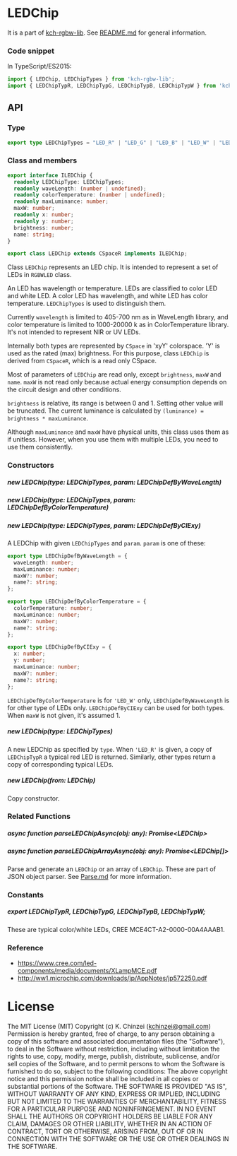 # LEDChip

It is a part of [kch-rgbw-lib](https://github.com/kchinzei/kch-rgbw-lib).
See [README.md](https://github.com/kchinzei/kch-rgbw-lib/#README.md)
for general information.

### Code snippet

In TypeScript/ES2015:

```TypeScript
import { LEDChip, LEDChipTypes } from 'kch-rgbw-lib';
import { LEDChipTypR, LEDChipTypG, LEDChipTypB, LEDChipTypW } from 'kch-rgbw-lib';

```

## API

### Type

```typescript
export type LEDChipTypes = "LED_R" | "LED_G" | "LED_B" | "LED_W" | "LED_Other";
```

### Class and members

```typescript
export interface ILEDChip {
  readonly LEDChipType: LEDChipTypes;
  readonly waveLength: (number | undefined);
  readonly colorTemperature: (number | undefined);
  readonly maxLuminance: number;
  maxW: number;
  readonly x: number;
  readonly y: number;
  brightness: number;
  name: string;
}

export class LEDChip extends CSpaceR implements ILEDChip;

```

Class `LEDChip` represents an LED chip.
It is intended to represent a set of LEDs in `RGBWLED` class.

An LED has wavelength or temperature.
LEDs are classified to color LED and white LED.
A color LED has wavelength, and white LED has color temperature. `LEDChipTypes` is used to distinguish them.

Currently `wavelength` is limited to 405-700 nm as in WaveLength library, and color temperature is limited to 1000-20000 k as in ColorTemperature library. It's not intended to represent NIR or UV LEDs.

Internally both types are represented by `CSpace` in 'xyY' colorspace. 'Y' is used as the rated (max) brightness.
For this purpose, class `LEDChip` is derived from `CSpaceR`, which is a read only CSpace.

Most of parameters of `LEDChip` are read only, except `brightness`, `maxW` and `name`.
`maxW` is not read only because actual energy consumption depends on the circuit design and other conditions.

`brightness` is relative, its range is between 0 and 1. Setting other value will be truncated. The current luminance is calculated by `(luminance) = brightness * maxLuminance`.

Although `maxLuminance` and `maxW` have physical units, this class uses them as if unitless. However, when you use them with multiple LEDs, you need to use them consistently.

### Constructors

##### new LEDChip(type: LEDChipTypes, param: LEDChipDefByWaveLength)

##### new LEDChip(type: LEDChipTypes, param: LEDChipDefByColorTemperature)

##### new LEDChip(type: LEDChipTypes, param: LEDChipDefByCIExy)

A LEDChip with given `LEDChipTypes` and `param`. `param` is one of these:

```typescript
export type LEDChipDefByWaveLength = {
  waveLength: number;
  maxLuminance: number;
  maxW?: number;
  name?: string;
};

export type LEDChipDefByColorTemperature = {
  colorTemperature: number;
  maxLuminance: number;
  maxW?: number;
  name?: string;
};

export type LEDChipDefByCIExy = {
  x: number;
  y: number;
  maxLuminance: number;
  maxW?: number;
  name?: string;
};
```

`LEDChipDefByColorTemperature` is for `'LED_W'` only, `LEDChipDefByWaveLength` is for other type of LEDs only.
`LEDChipDefByCIExy` can be used for both types.
When `maxW` is not given, it's assumed 1.

##### new LEDChip(type: LEDChipTypes)

A new LEDChip as specified by `type`. When `'LED_R'` is given, a copy of `LEDChipTypR` a typical red LED is returned.
Similarly, other types return a copy of corresponding typical LEDs.

##### new LEDChip(from: LEDChip)

Copy constructor.

### Related Functions

##### async function parseLEDChipAsync(obj: any): Promise\<LEDChip\>

##### async function parseLEDChipArrayAsync(obj: any): Promise\<LEDChip[]\>

Parse and generate an `LEDChip` or an array of `LEDChip`. These are part of JSON object parser. See [Parse.md](https://github.com/kchinzei/kch-rgbw-lib/docs/Parse.md) for more information.

### Constants

##### export LEDChipTypR, LEDChipTypG, LEDChipTypB, LEDChipTypW;

These are typical color/white LEDs, CREE MCE4CT-A2-0000-00A4AAAB1.

<!--
### To do

- Constructor will be rewritten to accept JSON object so that `LEDChip` can be instantiated from it.
- Once JSON instantiation is implemented, static instance such as `LEDChipTypR` will be removed.
-->

### Reference

- https://www.cree.com/led-components/media/documents/XLampMCE.pdf
- http://ww1.microchip.com/downloads/jp/AppNotes/jp572250.pdf

# License

The MIT License (MIT)
Copyright (c) K. Chinzei (kchinzei@gmail.com)
Permission is hereby granted, free of charge, to any person obtaining a copy
of this software and associated documentation files (the "Software"), to deal
in the Software without restriction, including without limitation the rights
to use, copy, modify, merge, publish, distribute, sublicense, and/or sell
copies of the Software, and to permit persons to whom the Software is
furnished to do so, subject to the following conditions:
The above copyright notice and this permission notice shall be included in
all copies or substantial portions of the Software.
THE SOFTWARE IS PROVIDED "AS IS", WITHOUT WARRANTY OF ANY KIND, EXPRESS OR
IMPLIED, INCLUDING BUT NOT LIMITED TO THE WARRANTIES OF MERCHANTABILITY,
FITNESS FOR A PARTICULAR PURPOSE AND NONINFRINGEMENT. IN NO EVENT SHALL THE
AUTHORS OR COPYRIGHT HOLDERS BE LIABLE FOR ANY CLAIM, DAMAGES OR OTHER
LIABILITY, WHETHER IN AN ACTION OF CONTRACT, TORT OR OTHERWISE, ARISING FROM,
OUT OF OR IN CONNECTION WITH THE SOFTWARE OR THE USE OR OTHER DEALINGS IN
THE SOFTWARE.
